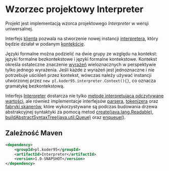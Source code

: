 # Wzorzec projektowy Interpreter
Projekt jest implementacją wzorca projektowego *Interpreter* w wersji uniwersalnej.

Interfejs [klienta](https://github.com/koder95/Interpreter/blob/master/src/main/java/pl/koder95/interpreter/Client.java) pozwala na stworzenie nowej instancji
[interpretera](https://github.com/koder95/Interpreter/blob/master/src/main/java/pl/koder95/interpreter/Interpreter.java), który będzie działał w podanym
[kontekście](https://github.com/koder95/Interpreter/blob/master/src/main/java/pl/koder95/interpreter/Context.java).

Języki formalne można podzielić na dwie grupy ze względu na kontekst: języki formalne bezkontekstowe
i języki formalne kontekstowe. Kontekst określa ostateczne znaczenie
[wyrażeń](https://github.com/koder95/Interpreter/blob/master/src/main/java/pl/koder95/interpreter/Expression.java)
wieloznacznych w perspektywie tylko jednego wyrażenia. Jeśli każde z wyrażeń jest jednoznaczne i nie potrzebuje
uściśleń przez kontekst, wówczas należy używać instancji utworzonej przez
`new pl.koder95.interpreter.Context(){}`, co oznacza gramatykę bezkontekstową.

Interfejs [Interpreter](https://github.com/koder95/Interpreter/blob/master/src/main/java/pl/koder95/interpreter/Interpreter.java) dostarcza nie tylko
[metodę interpretującą odczytywane wartości](https://github.com/koder95/Interpreter/blob/b3f9b37f580d7580785ac4515601e07ce9b38d85/src/main/java/pl/koder95/interpreter/Interpreter.java#L38),
ale również implementacje interfejsów [parsera](https://github.com/koder95/Interpreter/blob/master/src/main/java/pl/koder95/interpreter/Parser.java),
[tokenizera](https://github.com/koder95/Interpreter/blob/master/src/main/java/pl/koder95/interpreter/Tokenizer.java)
oraz [fabryki skanerów](https://github.com/koder95/Interpreter/blob/master/src/main/java/pl/koder95/interpreter/ScannerFactory.java),
które wykorzystywane są podczas budowania drzewa abstrakcyjnej syntaktyki za pomocą metod
[create(java.lang.Readable)](https://github.com/koder95/Interpreter/blob/b3f9b37f580d7580785ac4515601e07ce9b38d85/src/main/java/pl/koder95/interpreter/ScannerFactory.java#L19),
[buildAbstractSyntaxTree(java.util.Queue)](https://github.com/koder95/Interpreter/blob/b3f9b37f580d7580785ac4515601e07ce9b38d85/src/main/java/pl/koder95/interpreter/Parser.java#L17)
oraz [enqueue()](https://github.com/koder95/Interpreter/blob/b3f9b37f580d7580785ac4515601e07ce9b38d85/src/main/java/pl/koder95/interpreter/Tokenizer.java#L54).

## Zależność Maven
```xml
<dependency>
    <groupId>pl.koder95</groupId>
    <artifactId>Interpreter</artifactId>
    <version>1.0-SNAPSHOT</version>
</dependency>
```